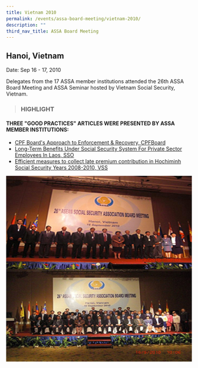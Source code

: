 ```yaml
---
title: Vietnam 2010
permalink: /events/assa-board-meeting/vietnam-2010/
description: ""
third_nav_title: ASSA Board Meeting
---
```

## Hanoi, Vietnam
Date: Sep 16 - 17, 2010

Delegates from the 17 ASSA member institutions attended the 26th ASSA Board Meeting and ASSA Seminar hosted by Vietnam Social Security, Vietnam.

> ### HIGHLIGHT

#### THREE "GOOD PRACTICES" ARTICLES WERE PRESENTED BY ASSA MEMBER INSTITUTIONS:

* [CPF Board's Approach to Enforcement & Recovery, CPFBoard](/files/ASSA%20Board%20Meeting/Vietnam%202010/CPF%20Board's%20Approach%20to%20Enforcement%20&%20Recovery,%20CPFBoard.pdf)
* [Long-Term Benefits Under Social Security System For Private Sector Employees In Laos, SSO](/files/ASSA%20Board%20Meeting/Vietnam%202010/Long-Term%20Benefits%20Under%20Social%20Security%20System%20For%20Private%20Sector%20Employees%20In%20Laos,%20SSO.pdf)
* [Efficient measures to collect late premium contribution in Hochiminh Social Security Years 2008-2010, VSS](/files/ASSA%20Board%20Meeting/Vietnam%202010/Efficient%20measures%20to%20collect%20late%20premium%20contribution%20in%20Hochiminh%20Social%20Security.pdf)


![](/images/Board%20Meeting/Vietnam%202010/Vietnam-2010-1.jpg)

